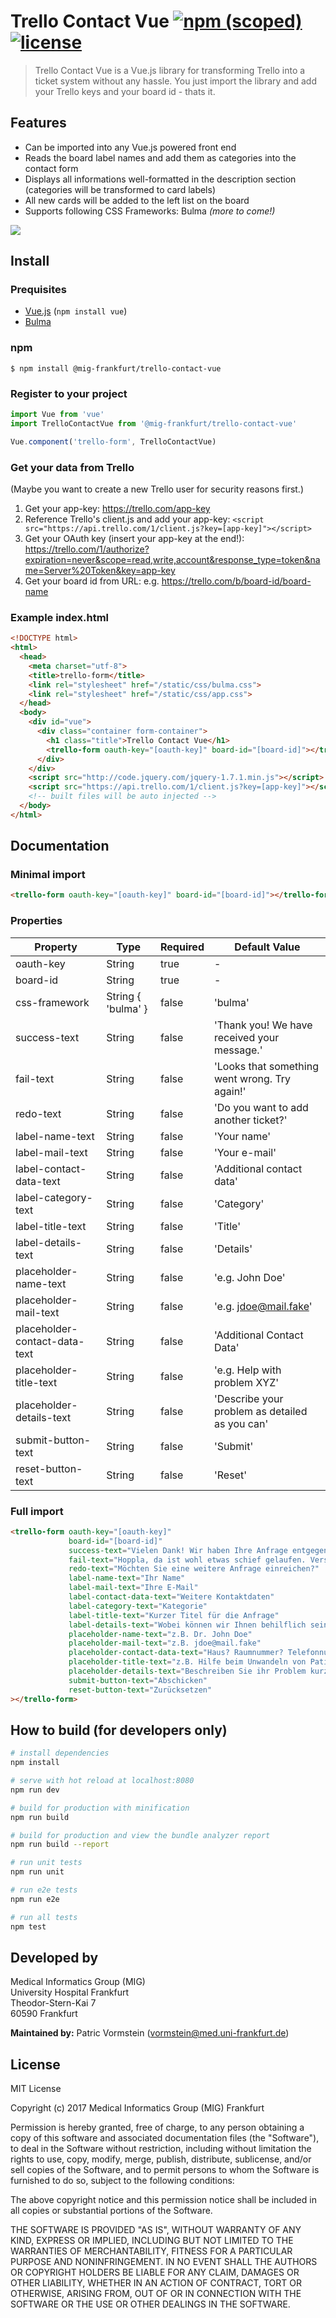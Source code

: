 # Trello Contact Vue [![npm (scoped)](https://img.shields.io/npm/v/@mig-frankfurt/trello-contact-vue.svg?style=flat-square)](https://www.npmjs.com/package/@mig-frankfurt/trello-contact-vue) [![license](https://img.shields.io/github/license/mashape/apistatus.svg?style=flat-square)](https://github.com/mig-frankfurt/trello-contact-vue/blob/master/LICENSE.txt)

> Trello Contact Vue is a Vue.js library for transforming Trello into a ticket system without any hassle. You just import the library and add your Trello keys and your board id - thats it.

## Features

 - Can be imported into any Vue.js powered front end
 - Reads the board label names and add them as categories into the contact form
 - Displays all informations well-formatted in the description section (categories will be transformed to card labels)
 - All new cards will be added to the left list on the board
 - Supports following CSS Frameworks: Bulma *(more to come!)*

![](https://github.com/mig-frankfurt/trello-contact-vue/blob/master/readme/demonstration_small.gif?raw=true)

## Install

### Prequisites

 - [Vue.js](https://vuejs.org/) (`npm install vue`)
 - [Bulma](http://bulma.io)

### npm

```shell
$ npm install @mig-frankfurt/trello-contact-vue
```

### Register to your project

```js
import Vue from 'vue'
import TrelloContactVue from '@mig-frankfurt/trello-contact-vue'

Vue.component('trello-form', TrelloContactVue)
```

### Get your data from Trello
(Maybe you want to create a new Trello user for security reasons first.)
 1. Get your app-key: https://trello.com/app-key
 2. Reference Trello's client.js and add your app-key: `<script src="https://api.trello.com/1/client.js?key=[app-key]"></script>`
 3. Get your OAuth key (insert your app-key at the end!): https://trello.com/1/authorize?expiration=never&scope=read,write,account&response_type=token&name=Server%20Token&key=app-key
 4. Get your board id from URL: e.g. https://trello.com/b/board-id/board-name

### Example index.html

```html
<!DOCTYPE html>
<html>
  <head>
    <meta charset="utf-8">
    <title>trello-form</title>
    <link rel="stylesheet" href="/static/css/bulma.css">
    <link rel="stylesheet" href="/static/css/app.css">
  </head>
  <body>
    <div id="vue">
      <div class="container form-container">
        <h1 class="title">Trello Contact Vue</h1>
        <trello-form oauth-key="[oauth-key]" board-id="[board-id]"></trello-form>
      </div>
    </div>
    <script src="http://code.jquery.com/jquery-1.7.1.min.js"></script>
    <script src="https://api.trello.com/1/client.js?key=[app-key]"></script>
    <!-- built files will be auto injected -->
  </body>
</html>

```

## Documentation

### Minimal import

```html
<trello-form oauth-key="[oauth-key]" board-id="[board-id]"></trello-form>
```

### Properties

| Property | Type | Required | Default Value |
| -------- | ---- | -------- | ------------- |
| oauth-key | String | true | - |
| board-id | String | true | - |
| css-framework | String { 'bulma' } | false | 'bulma' |
| success-text | String | false | 'Thank you! We have received your message.' |
| fail-text | String | false | 'Looks that something went wrong. Try again!' |
| redo-text | String | false | 'Do you want to add another ticket?' |
| label-name-text | String | false | 'Your name' |
| label-mail-text | String | false | 'Your e-mail' |
| label-contact-data-text | String | false | 'Additional contact data' |
| label-category-text | String | false | 'Category' |
| label-title-text | String | false | 'Title' |
| label-details-text | String | false | 'Details' |
| placeholder-name-text | String | false | 'e.g. John Doe' |
| placeholder-mail-text | String | false | 'e.g. jdoe@mail.fake' |
| placeholder-contact-data-text | String | false | 'Additional Contact Data' |
| placeholder-title-text | String | false | 'e.g. Help with problem XYZ' |
| placeholder-details-text | String | false | 'Describe your problem as detailed as you can' |
| submit-button-text | String | false | 'Submit' |
| reset-button-text | String | false | 'Reset' |

### Full import

```html
<trello-form oauth-key="[oauth-key]"
             board-id="[board-id]"
             success-text="Vielen Dank! Wir haben Ihre Anfrage entgegengenommen."
             fail-text="Hoppla, da ist wohl etwas schief gelaufen. Versuchen Sie es nochmal."
             redo-text="Möchten Sie eine weitere Anfrage einreichen?"
             label-name-text="Ihr Name"
             label-mail-text="Ihre E-Mail"
             label-contact-data-text="Weitere Kontaktdaten"
             label-category-text="Kategorie"
             label-title-text="Kurzer Titel für die Anfrage"
             label-details-text="Wobei können wir Ihnen behilflich sein?"
             placeholder-name-text="z.B. Dr. John Doe"
             placeholder-mail-text="z.B. jdoe@mail.fake"
             placeholder-contact-data-text="Haus? Raumnummer? Telefonnummer?"
             placeholder-title-text="z.B. Hilfe beim Unwandeln von Patientendaten"
             placeholder-details-text="Beschreiben Sie ihr Problem kurz und prägnant"
             submit-button-text="Abschicken"
             reset-button-text="Zurücksetzen"
></trello-form>
```

## How to build (for developers only)

``` bash
# install dependencies
npm install

# serve with hot reload at localhost:8080
npm run dev

# build for production with minification
npm run build

# build for production and view the bundle analyzer report
npm run build --report

# run unit tests
npm run unit

# run e2e tests
npm run e2e

# run all tests
npm test
```

## Developed by

Medical Informatics Group (MIG)\
University Hospital Frankfurt\
Theodor-Stern-Kai 7\
60590 Frankfurt

**Maintained by:** Patric Vormstein (vormstein@med.uni-frankfurt.de)

## License

MIT License

Copyright (c) 2017 Medical Informatics Group (MIG) Frankfurt

Permission is hereby granted, free of charge, to any person obtaining a copy
of this software and associated documentation files (the "Software"), to deal
in the Software without restriction, including without limitation the rights
to use, copy, modify, merge, publish, distribute, sublicense, and/or sell
copies of the Software, and to permit persons to whom the Software is
furnished to do so, subject to the following conditions:

The above copyright notice and this permission notice shall be included in all
copies or substantial portions of the Software.

THE SOFTWARE IS PROVIDED "AS IS", WITHOUT WARRANTY OF ANY KIND, EXPRESS OR
IMPLIED, INCLUDING BUT NOT LIMITED TO THE WARRANTIES OF MERCHANTABILITY,
FITNESS FOR A PARTICULAR PURPOSE AND NONINFRINGEMENT. IN NO EVENT SHALL THE
AUTHORS OR COPYRIGHT HOLDERS BE LIABLE FOR ANY CLAIM, DAMAGES OR OTHER
LIABILITY, WHETHER IN AN ACTION OF CONTRACT, TORT OR OTHERWISE, ARISING FROM,
OUT OF OR IN CONNECTION WITH THE SOFTWARE OR THE USE OR OTHER DEALINGS IN THE
SOFTWARE.
